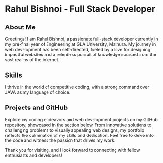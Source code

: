# Rahul Bishnoi - Full Stack Developer

## About Me

Greetings! I am Rahul Bishnoi, a passionate full-stack developer currently in my pre-final year of Engineering at GLA University, Mathura. My journey in web development has been self-directed, fueled by a love for designing impactful websites and a relentless pursuit of knowledge sourced from the vast realms of the internet.

## Skills

I thrive in the world of competitive coding, with a strong command over JAVA as my language of choice.

## Projects and GitHub

Explore my coding endeavors and web development projects on my GitHub repository, showcased in the section below. From innovative solutions to challenging problems to visually appealing web designs, my portfolio reflects the culmination of my skills and dedication. Feel free to delve into the code and witness the passion that drives my work.

Thank you for visiting, and I look forward to connecting with fellow enthusiasts and developers!
